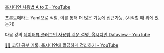 [옵시디언 사용법 A to Z - YouTube](https://www.youtube.com/playlist?list=PL-KPFbwFiAWA3bR3QSK3w6r_XM0KRzEFl)

프론트메타는 Yaml으로 적힘.
이를 통해 더 많은 기능에 접근가능. (시작할 때 위에 있는거)


다음 강의
[데이터뷰 플러그인 사용법 쉬운 설명, 옵시디언 Dataview - YouTube](https://www.youtube.com/watch?v=Iv7wCJArqPI&list=PL-KPFbwFiAWA3bR3QSK3w6r_XM0KRzEFl&index=10)

[🧑‍💻 코딩 공부 기록, 옵시디언에 깔끔하게 정리하기 - YouTube](https://www.youtube.com/watch?v=bRbaiTbngUc&t=131s)
